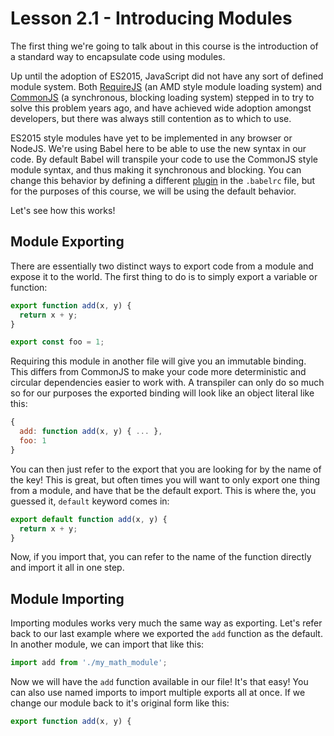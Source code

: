 # Lesson 2.1 - Introducing Modules

The first thing we're going to talk about in this course is the introduction of a standard way to encapsulate code using modules.

Up until the adoption of ES2015, JavaScript did not have any sort of defined module system. Both [RequireJS](http://requirejs.org/) (an AMD style module loading system) and [CommonJS](http://www.commonjs.org/) (a synchronous, blocking loading system) stepped in to try to solve this problem years ago, and have achieved wide adoption amongst developers, but there was always still contention as to which to use.

ES2015 style modules have yet to be implemented in any browser or NodeJS. We're using Babel here to be able to use the new syntax in our code. By default Babel will transpile your code to use the CommonJS style module syntax, and thus making it synchronous and blocking. You can change this behavior by defining a different [plugin](https://babeljs.io/docs/plugins/#modules) in the `.babelrc` file, but for the purposes of this course, we will be using the default behavior.

Let's see how this works!

## Module Exporting

There are essentially two distinct ways to export code from a module and expose it to the world. The first thing to do is to simply export a variable or function:

```js
export function add(x, y) {
  return x + y;
}

export const foo = 1;
```

Requiring this module in another file will give you an immutable binding. This differs from CommonJS to make your code more deterministic and circular dependencies easier to work with. A transpiler can only do so much so for our purposes the exported binding will look like an object literal like this:

```js
{
  add: function add(x, y) { ... },
  foo: 1
}
```

You can then just refer to the export that you are looking for by the name of the key! This is great, but often times you will want to only export one thing from a module, and have that be the default export. This is where the, you guessed it, `default` keyword comes in:

```js
export default function add(x, y) {
  return x + y;
}
```

Now, if you import that, you can refer to the name of the function directly and import it all in one step.

## Module Importing

Importing modules works very much the same way as exporting. Let's refer back to our last example where we exported the `add` function as the default. In another module, we can import that like this:

```js
import add from './my_math_module';
```

Now we will have the `add` function available in our file! It's that easy! You can also use named imports to import multiple exports all at once. If we change our module back to it's original form like this:

```js
export function add(x, y) {
